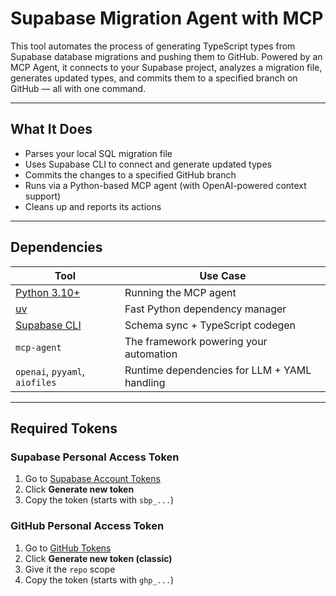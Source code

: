 # Supabase Migration Agent with MCP

This tool automates the process of generating TypeScript types from Supabase database migrations and pushing them to GitHub. Powered by an MCP Agent, it connects to your Supabase project, analyzes a migration file, generates updated types, and commits them to a specified branch on GitHub — all with one command.

---

## What It Does

- Parses your local SQL migration file
- Uses Supabase CLI to connect and generate updated types
- Commits the changes to a specified GitHub branch
- Runs via a Python-based MCP agent (with OpenAI-powered context support)
- Cleans up and reports its actions

---

## Dependencies

| Tool        | Use Case                        |
|-------------|---------------------------------|
| [Python 3.10+](https://www.python.org/downloads/) | Running the MCP agent |
| [uv](https://github.com/astral-sh/uv)         | Fast Python dependency manager |
| [Supabase CLI](https://supabase.com/docs/guides/cli) | Schema sync + TypeScript codegen |
| `mcp-agent`                                   | The framework powering your automation |
| `openai`, `pyyaml`, `aiofiles`                | Runtime dependencies for LLM + YAML handling |

---

## Required Tokens

### Supabase Personal Access Token

1. Go to [Supabase Account Tokens](https://supabase.com/dashboard/account/tokens)
2. Click **Generate new token**
3. Copy the token (starts with `sbp_...`)

### GitHub Personal Access Token

1. Go to [GitHub Tokens](https://github.com/settings/tokens)
2. Click **Generate new token (classic)**
3. Give it the `repo` scope
4. Copy the token (starts with `ghp_...`)